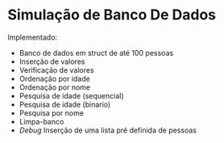 # Simulação de Banco De Dados

Implementado:
* Banco de dados em struct de até 100 pessoas
* Inserção de valores
* Verificação de valores
* Ordenação por idade
* Ordenação por nome
* Pesquisa de idade (sequencial)
* Pesquisa de idade (binario)
* Pesquisa por nome
* Limpa-banco
* _Debug_ Inserção de uma lista pré definida de pessoas